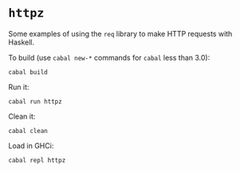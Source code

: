 # `httpz`

Some examples of using the `req` library to make HTTP requests with Haskell.

To build (use `cabal new-*` commands for `cabal` less than 3.0):

    cabal build

Run it:

    cabal run httpz

Clean it:

    cabal clean

Load in GHCi:

    cabal repl httpz


